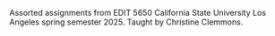 Assorted assignments from EDIT 5650 California State University Los Angeles spring semester 2025. Taught by Christine Clemmons. 
